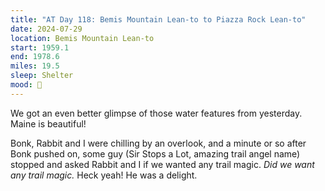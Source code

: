 ```yaml
---
title: "AT Day 118: Bemis Mountain Lean-to to Piazza Rock Lean-to"
date: 2024-07-29
location: Bemis Mountain Lean-to
start: 1959.1
end: 1978.6
miles: 19.5
sleep: Shelter
mood: 🙂
---
```

We got an even better glimpse of those water features from yesterday. Maine is beautiful!

Bonk, Rabbit and I were chilling by an overlook, and a minute or so after Bonk pushed on, some guy (Sir Stops a Lot, amazing trail angel name) stopped and asked Rabbit and I if we wanted any trail magic. *Did we want any trail magic.* Heck yeah! He was a delight.

